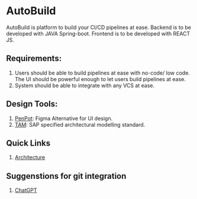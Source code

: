 # AutoBuild

AutoBuild is platform to build your CI/CD pipelines at ease.
Backend is to be developed with JAVA Spring-boot.
Frontend is to be developed with REACT JS.

## Requirements:
1. Users should be able to build pipelines at ease with no-code/ low code. The UI should be powerful enough to let users build pipelines at ease. 
2. System should be able to integrate with any VCS at ease.

## Design Tools:
1. [PenPot](https://design.penpot.app/#/dashboard/recent?team-id=e7c79b0d-7aa0-808c-8006-bb3c3d557ad4): Figma Alternative for UI design. 
2. [TAM](https://help.sap.com/docs/SAP_POWERDESIGNER/1cc460ad80f446e6a9d19303919ee269/c818cfa96e1b1014abb5d137d4620b1e.html): SAP specified architectural modelling standard.

## Quick Links
1. [Architecture](./architecture/architecture.md)

## Suggenstions for git integration
1. [ChatGPT](https://chatgpt.com/share/68bb1099-fb90-8005-87ed-df04e59f8634)
